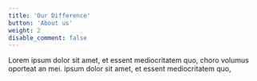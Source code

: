 ```yaml
---
title: 'Our Difference'
button: 'About us'
weight: 2
disable_comment: false
---
```


Lorem ipsum dolor sit amet, et essent mediocritatem quo, choro volumus oporteat an mei. ipsum dolor sit amet, et essent mediocritatem quo,